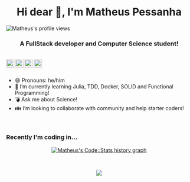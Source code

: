 <link rel="stylesheet" href="https://cdn.jsdelivr.net/gh/konpa/devicon@master/devicon.min.css">
<h1 align="center">Hi dear 👋, I'm Matheus Pessanha</h1>
<p align="left"> <img src="https://komarev.com/ghpvc/?username=Mdsp9070" alt="Matheus's profile views" /> </p>
<h3 align="center">A FullStack developer and Computer Science student!</h3>

<br/>

<a href="https://twitter.com/matdsoupe">
  <img align="left" alt="Matheus| Twitter" width="22px" src="https://cdn.jsdelivr.net/npm/simple-icons@v3/icons/twitter.svg" />
</a>
<a href="https://www.linkedin.com/in/mdsp/">
  <img align="left" alt="Linkedin" width="22px" src="https://cdn.jsdelivr.net/npm/simple-icons@v3/icons/linkedin.svg" />
</a>
<a href="https://t.me/Mdsp9070">
  <img align="left" alt="Telegram" width="22px" src="https://cdn.jsdelivr.net/npm/simple-icons@v3/icons/telegram.svg" />
</a>
<a href="https://www.instagram.com/matheww.sp/">
  <img align="left" alt="Instagram" width="22px" src="https://cdn.jsdelivr.net/npm/simple-icons@v3/icons/instagram.svg" />
</a>

<br/>
<br/>

- 😄 Pronouns: he/him
- 🌱 I’m currently learning Julia, TDD, Docker, SOLID and Functional Programming!
- :bomb: Ask me about Science!
- :family: I’m looking to collaborate with community and help starter coders!

<br/>

### Recently I'm coding in...

<p align="center">
  <a href="https://codestats.net/users/mdsp9070">
    <img src='https://codestats-readme.wegfan.cn/history-graph/mdsp9070?width=850&height=300&timezone=08:00&history_days=21&max_languages=9&language_colors=["3e4053","f15854","5da5da","faa43a","60bd68","f17cb0","b2912f","decf3f","b276b2","808080"]' alt="Matheus's Code::Stats history graph" />
  </a>
</p>

<br/>

<p align="center" >
  <a href="https://github.com/anuraghazra/github-readme-stats">
    <img  src="https://github-readme-stats.vercel.app/api?username=mdsp9070&&show_icons=true&theme=radical">
  </a>
</p>

<!--
**Mdsp9070/Mdsp9070** is a ✨ _special_ ✨ repository because its `README.md` (this file) appears on your GitHub profile.

Here are some ideas to get you started:

- 🔭 I’m currently working on ...
-
- 🤔 I’m looking for help with ...
- 📫 How to reach me: ...
.
- ⚡ Fun fact: ...
-->
